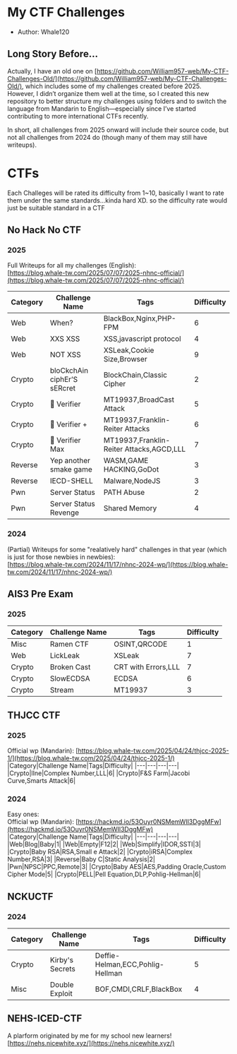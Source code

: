# My CTF Challenges
- Author: Whale120

## Long Story Before...
Actually, I have an old one on [https://github.com/William957-web/My-CTF-Challenges-Old/](https://github.com/William957-web/My-CTF-Challenges-Old/), which includes some of my challenges created before 2025. However, I didn’t organize them well at the time, so I created this new repository to better structure my challenges using folders and to switch the language from Mandarin to English—especially since I’ve started contributing to more international CTFs recently.  
  
In short, all challenges from 2025 onward will include their source code, but not all challenges from 2024 do (though many of them may still have writeups).
   
# CTFs
Each Challeges will be rated its difficulty from 1~10, basically I want to rate them under the same standards...kinda hard XD. so the difficulty rate would just be suitable standard in a CTF  

## No Hack No CTF
### 2025
Full Writeups for all my challenges (English):  
[https://blog.whale-tw.com/2025/07/07/2025-nhnc-official/](https://blog.whale-tw.com/2025/07/07/2025-nhnc-official/)  

|Category|Challenge Name|Tags|Difficulty|
|---|---|---|---|
|Web|When?|BlackBox,Nginx,PHP-FPM|6|
|Web|XXS XSS|XSS,javascript protocol|4|
|Web|NOT XSS|XSLeak,Cookie Size,Browser|9|
|Crypto|bloCkchAin ciphEr’S sERcret|BlockChain,Classic Cipher|2|
|Crypto|🐺 Verifier|MT19937,BroadCast Attack|5|
|Crypto|🐺 Verifier +|MT19937,Franklin-Reiter Attacks|6|
|Crypto|🐺 Verifier Max|MT19937,Franklin-Reiter Attacks,AGCD,LLL|7|
|Reverse|Yep another smake game|WASM,GAME HACKING,GoDot|3|
|Reverse|IECD-SHELL|Malware,NodeJS|3|
|Pwn|Server Status|PATH Abuse|2|
|Pwn|Server Status Revenge|Shared Memory|4|

### 2024
(Partial) Writeups for some "realatively hard" challenges in that year (which is just for those newbies in newbies):   
[https://blog.whale-tw.com/2024/11/17/nhnc-2024-wp/](https://blog.whale-tw.com/2024/11/17/nhnc-2024-wp/) 


## AIS3 Pre Exam
### 2025

|Category|Challenge Name|Tags|Difficulty|
|---|---|---|---|
|Misc|Ramen CTF|OSINT,QRCODE|1|
|Web|LickLeak|XSLeak|7|
|Crypto|Broken Cast|CRT with Errors,LLL|7|
|Crypto|SlowECDSA|ECDSA|6|
|Crypto|Stream|MT19937|3|

## THJCC CTF
### 2025
Official wp (Mandarin): [https://blog.whale-tw.com/2025/04/24/thjcc-2025-1/](https://blog.whale-tw.com/2025/04/24/thjcc-2025-1/)  
|Category|Challenge Name|Tags|Difficulty|
|---|---|---|---|
|Crypto|lIne|Complex Number,LLL|6|
|Crypto|F&S Farm|Jacobi Curve,Smarts Attack|6|

### 2024
Easy ones:  
Official wp (Mandarin): [https://hackmd.io/53Ouyr0NSMemWIl3DggMFw](https://hackmd.io/53Ouyr0NSMemWIl3DggMFw)  
|Category|Challenge Name|Tags|Difficulty|
|---|---|---|---|
|Web|Blog|Baby|1|
|Web|Empty|F12|2|
|Web|Simplify|IDOR,SSTI|3|
|Crypto|Baby RSA|RSA,Small e Attack|2|
|Crypto|iRSA|Complex Number,RSA|3|
|Reverse|Baby C|Static Analysis|2|
|Pwn|NPSC|PPC,Remote|3|
|Crypto|Baby AES|AES,Padding Oracle,Custom Cipher Mode|5|
|Crypto|PELL|Pell Equation,DLP,Pohlig-Hellman|6|

## NCKUCTF
### 2024
|Category|Challenge Name|Tags|Difficulty|
|---|---|---|---|
|Crypto|Kirby's Secrets|Deffie-Helman,ECC,Pohlig-Hellman|5|
|Misc|Double Exploit|BOF,CMDI,CRLF,BlackBox|4|

## NEHS-ICED-CTF
A plarform originated by me for my school new learners!  
[https://nehs.nicewhite.xyz/](https://nehs.nicewhite.xyz/)  
